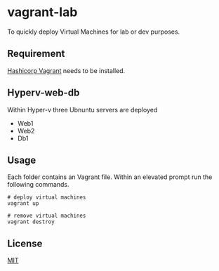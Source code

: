 # vagrant-lab
To quickly deploy Virtual Machines for lab or dev purposes.


## Requirement
[Hashicorp Vagrant](https://www.vagrantup.com/) needs to be installed.


## Hyperv-web-db
Within Hyper-v three Ubnuntu servers are deployed
- Web1
- Web2
- Db1


## Usage
Each folder contains an Vagrant file. Within an elevated prompt run the following commands.

```CMD
# deploy virtual machines
vagrant up

# remove virtual machines
vagrant destroy
```

## License
[MIT](https://choosealicense.com/licenses/mit/)